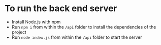 # To run the back end server

- Install Node.js with npm
- Run `npm i` from within the `/api` folder to install the dependencies of the project
- Run `node index.js` from within the `/api` folder to start the server
